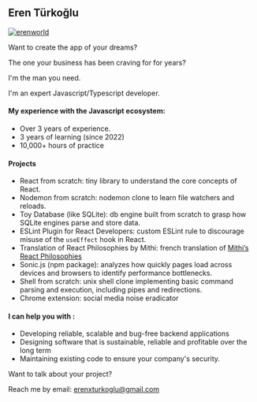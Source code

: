 ## Eren Türkoğlu

<p align="left"> <a href="https://github.com/ryo-ma/github-profile-trophy"><img src="https://github-profile-trophy.vercel.app/?username=erenworld" alt="erenworld" /></a> </p>


Want to create the app of your dreams? 

The one your business has been craving for for years?

I'm the man you need.


I'm an expert Javascript/Typescript developer.

#### My experience with the Javascript ecosystem: 
- Over 3 years of experience.
- 3 years of learning (since 2022)
- 10,000+ hours of practice

#### Projects

- React from scratch: tiny library to understand the core concepts of React.
- Nodemon from scratch: nodemon clone to learn file watchers and reloads.
- Toy Database (like SQLite): db engine built from scratch to grasp how SQLite engines parse and store data.
- ESLint Plugin for React Developers: custom ESLint rule to discourage misuse of the `useEffect` hook in React.
- Translation of React Philosophies by Mithi: french translation of [Mithi’s React Philosophies](https://github.com/mithi/react-philosophies)
- Sonic.js (npm package): analyzes how quickly pages load across devices and browsers to identify performance bottlenecks.
- Shell from scratch: unix shell clone implementing basic command parsing and execution, including pipes and redirections.
- Chrome extension: social media noise eradicator

#### I can help you with : 
- Developing reliable, scalable and bug-free backend applications
- Designing software that is sustainable, reliable and profitable over the long term
- Maintaining existing code to ensure your company's security.

Want to talk about your project? 

Reach me by email: erenxturkoglu@gmail.com
